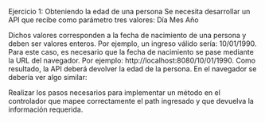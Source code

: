 Ejercicio 1: Obteniendo la edad de una persona
Se necesita desarrollar un API que recibe como parámetro tres valores:
Día
Mes
Año

Dichos valores corresponden a la fecha de nacimiento de una persona y deben ser valores enteros. Por ejemplo, un ingreso válido sería: 10/01/1990.
Para este caso, es necesario que la fecha de nacimiento se pase mediante la URL del navegador. Por ejemplo: http://localhost:8080/10/01/1990. Como resultado, la API deberá devolver la edad de la persona.
En el navegador se debería ver algo similar:


Realizar los pasos necesarios para implementar un método en el controlador que mapee correctamente el path ingresado y que devuelva la información requerida.
